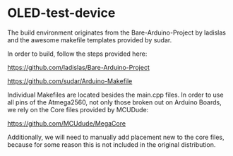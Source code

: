 # OLED-test-device

The build environment originates from the Bare-Arduino-Project by ladislas and the awesome makefile templates provided by sudar. 

In order to build, follow the steps provided here: 

https://github.com/ladislas/Bare-Arduino-Project

https://github.com/sudar/Arduino-Makefile

Individual Makefiles are located besides the main.cpp files. In order to use all pins of the Atmega2560, not only those broken out on Arduino Boards, we rely on the Core files provided by MCUDude:

https://github.com/MCUdude/MegaCore

Additionally, we will need to manually add placement new to the core files, because for some reason this is not included in the original distribution. 
